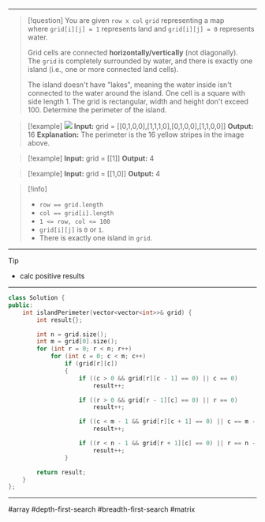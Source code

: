 ___

> [!question] 
> You are given `row x col` `grid` representing a map where `grid[i][j] = 1` represents land and `grid[i][j] = 0` represents water.
> 
> Grid cells are connected **horizontally/vertically** (not diagonally). The `grid` is completely surrounded by water, and there is exactly one island (i.e., one or more connected land cells).
> 
> The island doesn't have "lakes", meaning the water inside isn't connected to the water around the island. One cell is a square with side length 1. The grid is rectangular, width and height don't exceed 100. Determine the perimeter of the island. 

> [!example] 
> ![](https://assets.leetcode.com/uploads/2018/10/12/island.png)
> **Input:** grid = [[0,1,0,0],[1,1,1,0],[0,1,0,0],[1,1,0,0]]
**Output:** 16
**Explanation:** The perimeter is the 16 yellow stripes in the image above. 

> [!example] 
> **Input:** grid = [[1]]
**Output:** 4 

> [!example] 
> **Input:** grid = [[1,0]]
**Output:** 4 

> [!info] 
> - `row == grid.length`
> - `col == grid[i].length`
> - `1 <= row, col <= 100`
> - `grid[i][j]` is `0` or `1`.
> - There is exactly one island in `grid`. 

___

> [!tip] 
> - calc positive results 

___

```cpp
class Solution {
public:
    int islandPerimeter(vector<vector<int>>& grid) {
        int result{};

        int n = grid.size();
        int m = grid[0].size();
        for (int r = 0; r < n; r++)
            for (int c = 0; c < m; c++)
                if (grid[r][c])
                {
                    if ((c > 0 && grid[r][c - 1] == 0) || c == 0)
                        result++;

                    if ((r > 0 && grid[r - 1][c] == 0) || r == 0)
                        result++;

                    if ((c < m - 1 && grid[r][c + 1] == 0) || c == m - 1)
                        result++;

                    if ((r < n - 1 && grid[r + 1][c] == 0) || r == n - 1)
                        result++;
                }

        return result;
    }
};
```

___

#array #depth-first-search #breadth-first-search #matrix 
